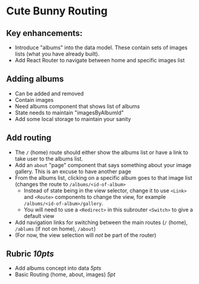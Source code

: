 Cute Bunny Routing
===

## Key enhancements:
* Introduce "albums" into the data model. These contain sets of images lists (what you have already built).
* Add React Router to navigate between home and specific images list

## Adding albums
* Can be added and removed
* Contain images
* Need albums component that shows list of albums
* State needs to maintain "imagesByAlbumId"
* Add some local storage to maintain your sanity

## Add routing
* The `/` (home) route should either show the albums list or have a link to take user to the albums list.
* Add an `about` "page" component that says something about your image gallery. This is an excuse to have another page
* From the albums list, clicking on a specific album goes to that image list (changes the route to `/albums/<id-of-album>`
  * Instead of state being in the view selector, change it to use `<Link>` and `<Route>` components to change the view, 
  for example `/albums/<id-of-album>/gallery`.
  * You will need to use a `<Redirect>` in this subrouter `<Switch>` to give a default view
* Add navigation links for switching between the main routes (`/` (home), `/ablums` (if not on home), `/about`)
* (For now, the view selection will *not* be part of the router)

## Rubric *10pts*
- Add albums concept into data *5pts*
- Basic Routing (home, about, images) *5pt*
